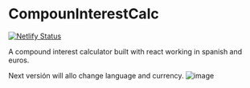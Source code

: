 # CompounInterestCalc
[![Netlify Status](https://api.netlify.com/api/v1/badges/3adcbee4-7f99-414c-a8f2-c330fc5a92eb/deploy-status)](https://app.netlify.com/sites/cic/deploys)

A compound interest calculator built with react working in spanish and euros.

Next versión will allo change language and currency.
![image](https://github.com/user-attachments/assets/eb6c74b1-9a4d-4394-aa5b-2d23e4d4e7ba)

